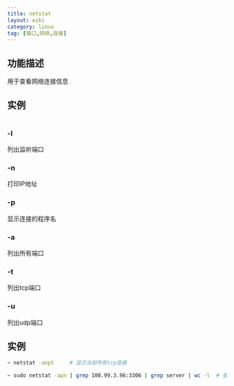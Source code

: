 ```yaml
---
title: netstat
layout: wiki
category: linux
tag: [端口,网络,连接]
---
```


## 功能描述

用于查看网络连接信息


## 实例

~~~
~~~

### -l

列出监听端口

### -n

打印IP地址

### -p

显示连接的程序名

### -a

列出所有端口

### -t

列出tcp端口

### -u

列出udp端口

## 实例

~~~Bash
~ netstat -anpt		# 显示当前所有tcp连接

~ sudo netstat -apn | grep 100.99.3.96:3306 | grep server | wc -l  # 查看数据库对应服务的数据库连接数，要看非自己的进程id，需要root权限
~~~
